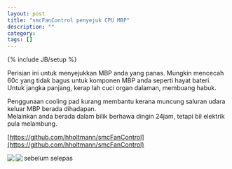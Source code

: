```yaml
---
layout: post
title: "smcFanControl penyejuk CPU MBP"
description: ""
category: 
tags: []
---
```

{% include JB/setup %}

Perisian ini untuk menyejukkan MBP anda yang panas. Mungkin mencecah 60c yang tidak bagus
untuk komponen MBP anda seperti hayat bateri. Untuk jangka panjang, kerap lah cuci organ
dalaman, membuang habuk. 

<!-- more --> 

Penggunaan cooling pad kurang membantu kerana muncung saluran udara keluar MBP berada dihadapan.  
Melainkan anda berada dalam bilik berhawa dingin 24jam, tetapi bil elektrik pula melambung.  

[https://github.com/hholtmann/smcFanControl](https://github.com/hholtmann/smcFanControl)  



<img src="{{ASSET_PATH}}/images/smcfanb4.png" align="left"/>  
sebelum  
<img src="{{ASSET_PATH}}/images/smcfanafter.png" align="left"/> 
selepas




